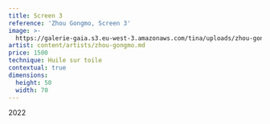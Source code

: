 ```yaml
---
title: Screen 3
reference: 'Zhou Gongmo, Screen 3'
image: >-
  https://galerie-gaia.s3.eu-west-3.amazonaws.com/tina/uploads/zhou-gongmo/galerie-gaia-zhou-gongmo-Screen-3.jpg
artist: content/artists/zhou-gongmo.md
price: 1500
technique: Huile sur toile
contextual: true
dimensions:
  height: 50
  width: 70
---
```


2022
